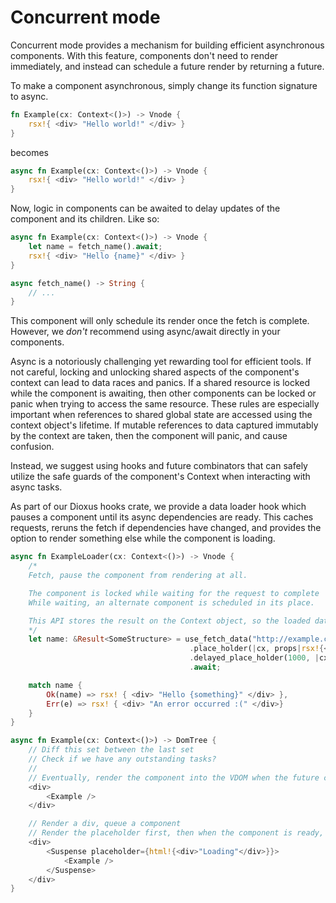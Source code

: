 # Concurrent mode

Concurrent mode provides a mechanism for building efficient asynchronous components. With this feature, components don't need to render immediately, and instead can schedule a future render by returning a future.

To make a component asynchronous, simply change its function signature to async.

```rust
fn Example(cx: Context<()>) -> Vnode {
    rsx!{ <div> "Hello world!" </div> }
}
```

becomes

```rust
async fn Example(cx: Context<()>) -> Vnode {
    rsx!{ <div> "Hello world!" </div> }
}
```

Now, logic in components can be awaited to delay updates of the component and its children. Like so:

```rust
async fn Example(cx: Context<()>) -> Vnode {
    let name = fetch_name().await;
    rsx!{ <div> "Hello {name}" </div> }
}

async fetch_name() -> String {
    // ...
}
```

This component will only schedule its render once the fetch is complete. However, we _don't_ recommend using async/await directly in your components.

Async is a notoriously challenging yet rewarding tool for efficient tools. If not careful, locking and unlocking shared aspects of the component's context can lead to data races and panics. If a shared resource is locked while the component is awaiting, then other components can be locked or panic when trying to access the same resource. These rules are especially important when references to shared global state are accessed using the context object's lifetime. If mutable references to data captured immutably by the context are taken, then the component will panic, and cause confusion.

Instead, we suggest using hooks and future combinators that can safely utilize the safe guards of the component's Context when interacting with async tasks.

As part of our Dioxus hooks crate, we provide a data loader hook which pauses a component until its async dependencies are ready. This caches requests, reruns the fetch if dependencies have changed, and provides the option to render something else while the component is loading.

```rust
async fn ExampleLoader(cx: Context<()>) -> Vnode {
    /*
    Fetch, pause the component from rendering at all.

    The component is locked while waiting for the request to complete
    While waiting, an alternate component is scheduled in its place.

    This API stores the result on the Context object, so the loaded data is taken as reference.
    */
    let name: &Result<SomeStructure> = use_fetch_data("http://example.com/json", ())
                                        .place_holder(|cx, props|rsx!{<div> "loading..." </div>})
                                        .delayed_place_holder(1000, |cx, props|rsx!{ <div> "still loading..." </div>})
                                        .await;

    match name {
        Ok(name) => rsx! { <div> "Hello {something}" </div> },
        Err(e) => rsx! { <div> "An error occurred :(" </div>}
    }
}
```

```rust
async fn Example(cx: Context<()>) -> DomTree {
    // Diff this set between the last set
    // Check if we have any outstanding tasks?
    //
    // Eventually, render the component into the VDOM when the future completes
    <div>
        <Example />
    </div>

    // Render a div, queue a component
    // Render the placeholder first, then when the component is ready, then render the component
    <div>
        <Suspense placeholder={html!{<div>"Loading"</div>}}>
            <Example />
        </Suspense>
    </div>
}
```
